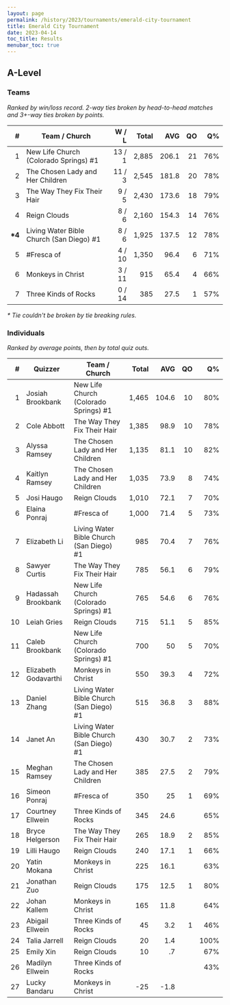 ```yaml
---
layout: page
permalink: /history/2023/tournaments/emerald-city-tournament
title: Emerald City Tournament
date: 2023-04-14
toc_title: Results
menubar_toc: true
---
```


## A-Level
### Teams

*Ranked by win/loss record. 2-way ties broken by head-to-head matches and 3+-way ties broken by points.*

| # | Team / Church | W / L | Total | AVG | QO | Q% |
|--:|---|--:|--:|--:|--:|--:|
| 1 | New Life Church (Colorado Springs) #1 | 13 / 1 | 2,885 | 206.1 | 21 | 76% |
| 2 | The Chosen Lady and Her Children | 11 / 3 | 2,545 | 181.8 | 20 | 78% |
| 3 | The Way They Fix Their Hair | 9 / 5 | 2,430 | 173.6 | 18 | 79% |
| 4 | Reign Clouds | 8 / 6 | 2,160 | 154.3 | 14 | 76% |
| **\*4** | Living Water Bible Church (San Diego) #1 | 8 / 6 | 1,925 | 137.5 | 12 | 78% |
| 5 | #Fresca of | 4 / 10 | 1,350 | 96.4 | 6 | 71% |
| 6 | Monkeys in Christ | 3 / 11 | 915 | 65.4 | 4 | 66% |
| 7 | Three Kinds of Rocks | 0 / 14 | 385 | 27.5 | 1 | 57% |

*\* Tie couldn't be broken by tie breaking rules.*

### Individuals

*Ranked by average points, then by total quiz outs.*

| # | Quizzer | Team / Church | Total | AVG | QO | Q% |
|--:|---|---|--:|--:|--:|--:|
| 1 | Josiah Brookbank | New Life Church (Colorado Springs) #1 | 1,465 | 104.6 | 10 | 80% |
| 2 | Cole Abbott | The Way They Fix Their Hair | 1,385 | 98.9 | 10 | 78% |
| 3 | Alyssa Ramsey | The Chosen Lady and Her Children | 1,135 | 81.1 | 10 | 82% |
| 4 | Kaitlyn Ramsey | The Chosen Lady and Her Children | 1,035 | 73.9 | 8 | 74% |
| 5 | Josi Haugo | Reign Clouds | 1,010 | 72.1 | 7 | 70% |
| 6 | Elaina Ponraj | #Fresca of | 1,000 | 71.4 | 5 | 73% |
| 7 | Elizabeth Li | Living Water Bible Church (San Diego) #1 | 985 | 70.4 | 7 | 76% |
| 8 | Sawyer Curtis | The Way They Fix Their Hair | 785 | 56.1 | 6 | 79% |
| 9 | Hadassah Brookbank | New Life Church (Colorado Springs) #1 | 765 | 54.6 | 6 | 76% |
| 10 | Leiah Gries | Reign Clouds | 715 | 51.1 | 5 | 85% |
| 11 | Caleb Brookbank | New Life Church (Colorado Springs) #1 | 700 | 50 | 5 | 70% |
| 12 | Elizabeth Godavarthi | Monkeys in Christ | 550 | 39.3 | 4 | 72% |
| 13 | Daniel Zhang | Living Water Bible Church (San Diego) #1 | 515 | 36.8 | 3 | 88% |
| 14 | Janet An | Living Water Bible Church (San Diego) #1 | 430 | 30.7 | 2 | 73% |
| 15 | Meghan Ramsey | The Chosen Lady and Her Children | 385 | 27.5 | 2 | 79% |
| 16 | Simeon Ponraj | #Fresca of | 350 | 25 | 1 | 69% |
| 17 | Courtney Ellwein | Three Kinds of Rocks | 345 | 24.6 |  | 65% |
| 18 | Bryce Helgerson | The Way They Fix Their Hair | 265 | 18.9 | 2 | 85% |
| 19 | Lilli Haugo | Reign Clouds | 240 | 17.1 | 1 | 66% |
| 20 | Yatin Mokana | Monkeys in Christ | 225 | 16.1 |  | 63% |
| 21 | Jonathan Zuo | Reign Clouds | 175 | 12.5 | 1 | 80% |
| 22 | Johan Kallem | Monkeys in Christ | 165 | 11.8 |  | 64% |
| 23 | Abigail Ellwein | Three Kinds of Rocks | 45 | 3.2 | 1 | 46% |
| 24 | Talia Jarrell | Reign Clouds | 20 | 1.4 |  | 100% |
| 25 | Emily Xin | Reign Clouds | 10 | .7 |  | 67% |
| 26 | Madilyn Ellwein | Three Kinds of Rocks |  |  |  | 43% |
| 27 | Lucky Bandaru | Monkeys in Christ | -25 | -1.8 |  |  |

